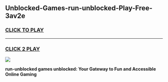 
## Unblocked-Games-run-unblocked-Play-Free-3av2e
<h3>
<a href="https://premium76.site?title=run-unblocked&ref=23A">CLICK TO PLAY</a></h3>
<hr>

<h3>
<a href="https://premium76.site?title=run-unblocked&ref=23A">CLICK 2 PLAY</a>
  
</h3>

<a href="https://premium76.site?title=run-unblocked&ref=23A"><img src="https://clearcache.store/games.png"></a>


**run-unblocked games unblocked: Your Gateway to Fun and Accessible Online Gaming**
